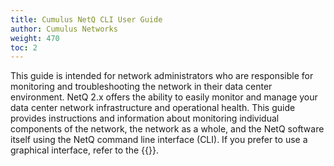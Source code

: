 ```yaml
---
title: Cumulus NetQ CLI User Guide
author: Cumulus Networks
weight: 470
toc: 2
---
```

This guide is intended for network administrators who are responsible
for monitoring and troubleshooting the network in their data center
environment. NetQ 2.x offers the ability to easily monitor and manage
your data center network infrastructure and operational health. This
guide provides instructions and information about monitoring individual
components of the network, the network as a whole, and the NetQ software
itself using the NetQ command line interface (CLI). If you prefer to use
a graphical interface, refer to the {{<link url="Cumulus-NetQ-UI-User-Guide">}}.
